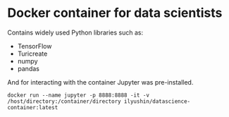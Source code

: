 # Docker container for data scientists

Contains widely used Python libraries such as:
* TensorFlow
* Turicreate
* numpy               
* pandas 

And for interacting with the container Jupyter was pre-installed.

```angular2html
docker run --name jupyter -p 8888:8888 -it -v /host/directory:/container/directory ilyushin/datascience-container:latest
```
